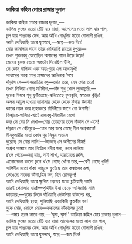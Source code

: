 ### ডাকিয়া কহিল মোরে রাজার দুলাল

ডাকিয়া কহিল মোরে রাজার দুলাল,—  
ডালিম ফুলের মতো ঠোঁট যার রাঙা, আপেলের মতো লাল যার গাল,  
চুল যার শাঙনের মেঘ, আর আঁখি গোধূলির মতো গোলাপী রঙিন,  
আমি দেখিয়াছি তারে ঘুমপথে,—স্বপ্নে—কত দিন!  
মোর জানালার পাশে তারে দেখিয়াছি রাতের দুপুরে—  
তখন শুকনবধু যেতেছিল শ্মশানের পানে উড়ে উড়ে!  
মেঘের বুরুজ ভেঙে অস্তচাঁদ দিয়েছিল উঁকি,  
সে কোন্‌ বালিকা ‌একা অন্তঃপুরে এল অধোমুখী!  
পাথারের পারে মোর প্রাসাদের আঙিনার 'পরে  
দাঁড়াল সে—বাসররাত্রির বধু—মোর তরে, যেন মোর তরে!  
তখন নিভিয়া গেছে মণিদীপ,—চাঁদ শুধু খেলে লুকোচুরি,—  
ঘুমের শিয়রে শুধু ফুটিতেছে-ঝরিতেছে ফুলঝুরি, স্বপনের কুঁড়ি!  
অলস আঢুল হাওয়া জানালায় থেকে থেকে ফুঁপায় উদাসী!  
কাতর নয়ন কার হাহাকারে চাঁদিনীতে জাগে গো উপাসী!  
কিঙ্খারে-গালিচা-খাটে রাজবধু-ঝিয়ারীর বেশে  
কভু সে দেয় নি দেখা—মোর তোরণের তলে দাঁড়াল সে এসে!  
দাঁড়াল সে হেঁটমুখে—চোখ তার ভরে গেছে নীল অশ্রুজলে!  
মীনকুমারীর মতো কোন দূর সিন্ধুর অতলে  
ঘুরেছে সে মোর লাগি!—উড়েছে সে অসীমের সীমা!  
অশ্রুর অঙ্গারে তার নিটোল ননীর গলা, নরম লালিমা  
জ্ব’লে গেছে—নগ্ন হাত, নাই শাখা, হারায়েছে রুলি,  
এলোমেলো কালো চুলে খ’সে গেছে খোঁপা তার,—বেণী গেছে খুলি!  
সাপিনীর মতো বাঁকা আঙুলে ফুটেছে তার কঙ্কালের রূপ,  
ভেঙেছে নাকের ডাঁশা,হিম স্তন, হিম রোমকূপ!  
আমি দেখিয়াছি তারে ক্ষুধিত প্রেতের মতো চুমিয়াছি আমি  
তারই পেয়ালায় হায়!—পৃথিবীর উষা ছেড়ে আসিয়াছি নামি  
কান্তারে;—ঘুমের ভিড়ে বাঁধিয়াছি দেউলিয়া বাউলের ঘর,  
আমি দেখিয়াছি ছায়া, শুনিয়াছি একাকিনী কুহকীর স্বর!  
বুকে মোর, কোলে মোর—কঙ্কালের কাঁকালের চুমা!  
—গঙ্গার তরঙ্গ কানে গায়,—'ঘুমা, ঘুমা!'
ডাকিয়া কহিল মোর রাজার দুলাল—  
ডালিম ফুলের মতো ঠোঁট যার রাঙা আপেলের মতো লাল যার গাল,  
চুল যার শাঙনের মেঘ, আর আঁখি গোধূলির মতো গোলাপী রঙিন;  
আমি দেখিয়াছি তারে ঘুমপথে, স্বপ্নে —কত দিন!
